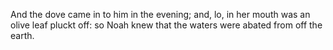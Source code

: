 And the dove came in to him in the evening; and, lo, in her mouth was an olive leaf pluckt off: so Noah knew that the waters were abated from off the earth.
